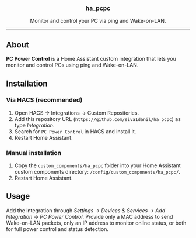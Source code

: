 <div align="center">
  <h3>ha_pcpc</h3>
  <p>Monitor and control your PC via ping and Wake-on-LAN.</p>
</div>

<hr>

## About

**PC Power Control** is a Home Assistant custom integration that lets you monitor and control PCs using ping and Wake-on-LAN.

## Installation

### Via HACS (recommended)

1. Open HACS → Integrations → Custom Repositories.  
2. Add this repository URL (`https://github.com/siva1danil/ha_pcpc`) as type *Integration*.
3. Search for `PC Power Control` in HACS and install it.
4. Restart Home Assistant.

### Manual installation

1. Copy the `custom_components/ha_pcpc` folder into your Home Assistant custom components directory: `/config/custom_components/ha_pcpc/`.
2. Restart Home Assistant.

## Usage

Add the integration through *Settings* → *Devices & Services* → *Add Integration* → *PC Power Control*.
Provide only a MAC address to send Wake-on-LAN packets, only an IP address to monitor online status, or both for full power control and status detection.
